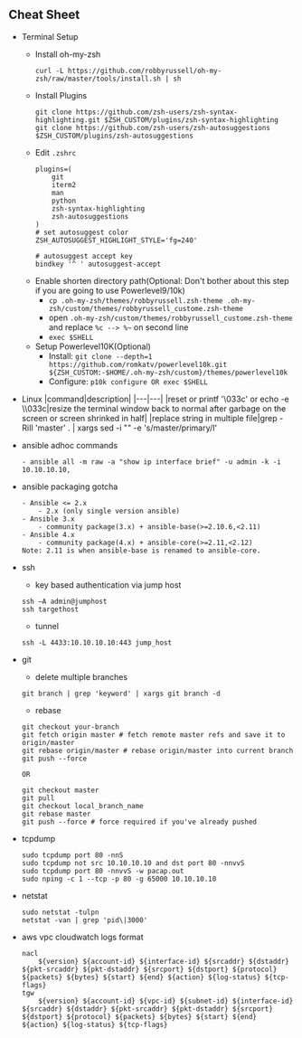 ## Cheat Sheet
- Terminal Setup
    - Install oh-my-zsh
        ```
        curl -L https://github.com/robbyrussell/oh-my-zsh/raw/master/tools/install.sh | sh
        ```
    - Install Plugins
        ```
        git clone https://github.com/zsh-users/zsh-syntax-highlighting.git $ZSH_CUSTOM/plugins/zsh-syntax-highlighting
        git clone https://github.com/zsh-users/zsh-autosuggestions $ZSH_CUSTOM/plugins/zsh-autosuggestions
        ```
    - Edit `.zshrc`
        ```
        plugins=(
            git
            iterm2
            man
            python
            zsh-syntax-highlighting
            zsh-autosuggestions
        )
        # set autosuggest color
        ZSH_AUTOSUGGEST_HIGHLIGHT_STYLE='fg=240'
        
        # autosuggest accept key
        bindkey '^ ' autosuggest-accept
        ```
    - Enable shorten directory path(Optional: Don't bother about this step if you are going to use Powerlevel9/10k)
        - `cp .oh-my-zsh/themes/robbyrussell.zsh-theme .oh-my-zsh/custom/themes/robbyrussell_custome.zsh-theme`
        - open `.oh-my-zsh/custom/themes/robbyrussell_custome.zsh-theme` and replace `%c --> %~` on second line
        - `exec $SHELL` 
    - Setup Powerlevel10K(Optional)
        - Install: `git clone --depth=1 https://github.com/romkatv/powerlevel10k.git ${ZSH_CUSTOM:-$HOME/.oh-my-zsh/custom}/themes/powerlevel10k`
        - Configure: `p10k configure OR exec $SHELL`
- Linux
    |command|description|
    |---|---|
    |reset or printf '\033c' or echo -e \\\\033c|resize the terminal window back to normal after garbage on the screen or screen shrinked in half|
    |replace string in multiple file|grep -RiIl 'master' . \| xargs sed -i "" -e 's/master/primary/I'

- ansible adhoc commands
    ```
    - ansible all -m raw -a "show ip interface brief" -u admin -k -i 10.10.10.10,
    ```
- ansible packaging gotcha
    ```
    - Ansible <= 2.x
        - 2.x (only single version ansible)
    - Ansible 3.x
        - community package(3.x) + ansible-base(>=2.10.6,<2.11)
    - Ansible 4.x
        - community package(4.x) + ansible-core(>=2.11,<2.12)
    Note: 2.11 is when ansible-base is renamed to ansible-core.
    ```
- ssh
    - key based authentication via jump host
    ```
    ssh –A admin@jumphost
    ssh targethost
    ```
    - tunnel
    ```
    ssh -L 4433:10.10.10.10:443 jump_host
    ```
- git
    - delete multiple branches
    ```
    git branch | grep 'keyword' | xargs git branch -d
    ```

    - rebase
    ```
    git checkout your-branch
    git fetch origin master # fetch remote master refs and save it to origin/master
    git rebase origin/master # rebase origin/master into current branch
    git push --force

    OR

    git checkout master
    git pull
    git checkout local_branch_name
    git rebase master
    git push --force # force required if you've already pushed
    ```
- tcpdump
    ```
    sudo tcpdump port 80 -nnS
    sudo tcpdump not src 10.10.10.10 and dst port 80 -nnvvS
    sudo tcpdump port 80 -nnvvS -w pacap.out
    sudo nping -c 1 --tcp -p 80 -g 65000 10.10.10.10
    ```
- netstat
    ```
    sudo netstat -tulpn
    netstat -van | grep 'pid\|3000'
    ```
- aws vpc cloudwatch logs format
    ```
    nacl
        ${version} ${account-id} ${interface-id} ${srcaddr} ${dstaddr} ${pkt-srcaddr} ${pkt-dstaddr} ${srcport} ${dstport} ${protocol} ${packets} ${bytes} ${start} ${end} ${action} ${log-status} ${tcp-flags}
    tgw
        ${version} ${account-id} ${vpc-id} ${subnet-id} ${interface-id} ${srcaddr} ${dstaddr} ${pkt-srcaddr} ${pkt-dstaddr} ${srcport} ${dstport} ${protocol} ${packets} ${bytes} ${start} ${end} ${action} ${log-status} ${tcp-flags}
    ```
